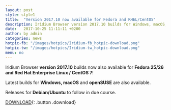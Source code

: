 ```yaml
---
layout: post
style: style1
title:  "Version 2017.10 now available for Fedora and RHEL/CentOS"
description: Iridium Browser version 2017.10 builds for Windows, macOS, openSUSE Leap 42.2/42.3/Tumbleweed, Fedora 25/26 and RHEL/CentOS 7 now available! Releases for Debian/Ubuntu to follow.
date:   2017-10-25 11:11:11 +0200
author:	by admin
categories: news
hotpic-fb: "/images/hotpics/Iridium-fb_hotpic-download.png"
hotpic-tw: "/images/hotpics/Iridium-tw_hotpic-download.png"
menu: no
---
```


Iridium Browser **version 2017.10** builds now also available for  **Fedora 25/26 and Red Hat Enterprise Linux / CentOS 7**!     
<!--break-->
Latest builds for **Windows, macOS** and **openSUSE** are also available.     

Releases for **Debian/Ubuntu** to follow in due course.    
          
[DOWNLOAD](/downloads/index.html "download Iridium Browser"){: .button .download}     
